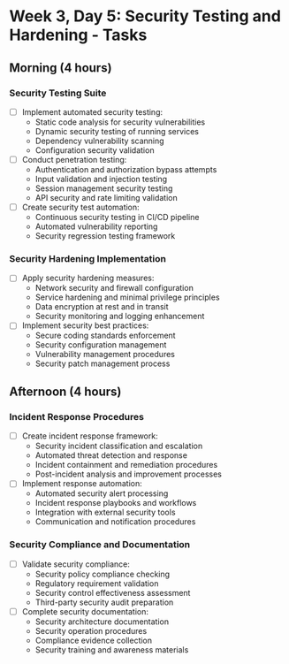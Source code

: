 # Week 3, Day 5: Security Testing and Hardening - Tasks

## Morning (4 hours)
### Security Testing Suite
- [ ] Implement automated security testing:
  - Static code analysis for security vulnerabilities
  - Dynamic security testing of running services
  - Dependency vulnerability scanning
  - Configuration security validation
- [ ] Conduct penetration testing:
  - Authentication and authorization bypass attempts
  - Input validation and injection testing
  - Session management security testing
  - API security and rate limiting validation
- [ ] Create security test automation:
  - Continuous security testing in CI/CD pipeline
  - Automated vulnerability reporting
  - Security regression testing framework

### Security Hardening Implementation
- [ ] Apply security hardening measures:
  - Network security and firewall configuration
  - Service hardening and minimal privilege principles
  - Data encryption at rest and in transit
  - Security monitoring and logging enhancement
- [ ] Implement security best practices:
  - Secure coding standards enforcement
  - Security configuration management
  - Vulnerability management procedures
  - Security patch management process

## Afternoon (4 hours)
### Incident Response Procedures
- [ ] Create incident response framework:
  - Security incident classification and escalation
  - Automated threat detection and response
  - Incident containment and remediation procedures
  - Post-incident analysis and improvement processes
- [ ] Implement response automation:
  - Automated security alert processing
  - Incident response playbooks and workflows
  - Integration with external security tools
  - Communication and notification procedures

### Security Compliance and Documentation
- [ ] Validate security compliance:
  - Security policy compliance checking
  - Regulatory requirement validation
  - Security control effectiveness assessment
  - Third-party security audit preparation
- [ ] Complete security documentation:
  - Security architecture documentation
  - Security operation procedures
  - Compliance evidence collection
  - Security training and awareness materials